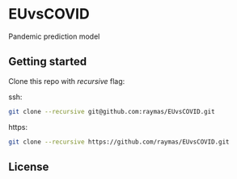 # EUvsCOVID

Pandemic prediction model

## Getting started

Clone this repo with *recursive* flag:

ssh:
```bash
git clone --recursive git@github.com:raymas/EUvsCOVID.git
```

https:
```bash
git clone --recursive https://github.com/raymas/EUvsCOVID.git
```

## License


